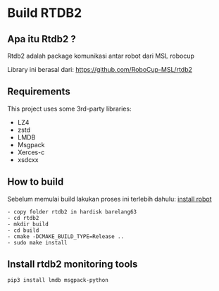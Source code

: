 # Build RTDB2

## Apa itu Rtdb2 ?
Rtdb2 adalah package komunikasi antar robot dari MSL robocup

Library ini berasal dari: https://github.com/RoboCup-MSL/rtdb2

## Requirements

This project uses some 3rd-party libraries:

- LZ4
- zstd
- LMDB
- Msgpack
- Xerces-c
- xsdcxx


## How to build
Sebelum memulai build lakukan proses ini terlebih dahulu: [install robot](install_all.md)

```
- copy folder rtdb2 in hardisk barelang63
- cd rtdb2
- mkdir build
- cd build
- cmake -DCMAKE_BUILD_TYPE=Release ..
- sudo make install
```

## Install rtdb2 monitoring tools
```
pip3 install lmdb msgpack-python
```